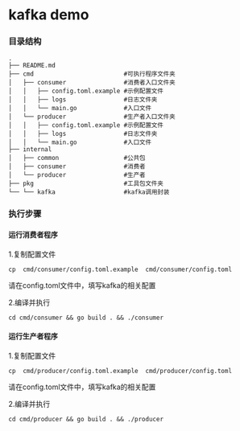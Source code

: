 
# kafka demo

### 目录结构
```
.
├── README.md
├── cmd                         #可执行程序文件夹
│   ├── consumer                #消费者入口文件夹
│   │   ├── config.toml.example #示例配置文件
│   │   ├── logs                #日志文件夹
│   │   └── main.go             #入口文件
│   └── producer                #生产者入口文件夹
│   │   ├── config.toml.example #示例配置文件
│   │   ├── logs                #日志文件夹
│   │   └── main.go             #入口文件
├── internal        
│   ├── common                  #公共包
│   ├── consumer                #消费者
│   └── producer                #生产者
├── pkg                         #工具包文件夹
└── └── kafka                   #kafka调用封装
```

### 执行步骤

#### 运行消费者程序
1.复制配置文件
```
cp  cmd/consumer/config.toml.example  cmd/consumer/config.toml
```
请在config.toml文件中，填写kafka的相关配置   

2.编译并执行
```
cd cmd/consumer && go build . && ./consumer
```

#### 运行生产者程序
1.复制配置文件
```
cp  cmd/producer/config.toml.example  cmd/producer/config.toml
```
请在config.toml文件中，填写kafka的相关配置   

2.编译并执行
```
cd cmd/producer && go build . && ./producer
```